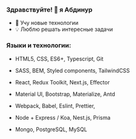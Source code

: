 ### Здравствуйте! 👋 я Абдинур

- 🌱 Учу новые технологии
- 💡 Люблю решать интересные задачи


### Языки и технологии:

- HTML5, CSS, ES6+, Typescript, Git
- SASS, BEM, Styled components, TailwindCSS
- React, Redux Toolkit, Next.js, Effector
- Material UI, Bootstrap, Materialize, Antd
- Webpack, Babel, Eslint, Prettier, 

- Node + Express / Koa, Nest.js, Prisma
- Mongo, PostgreSQL, MySQL
